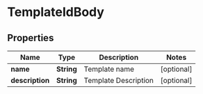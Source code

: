 # TemplateIdBody

## Properties
Name | Type | Description | Notes
------------ | ------------- | ------------- | -------------
**name** | **String** | Template name |  [optional]
**description** | **String** | Template Description |  [optional]
